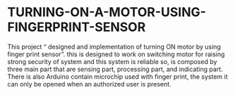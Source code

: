 # TURNING-ON-A-MOTOR-USING-FINGERPRINT-SENSOR
This project “ designed and implementation of turning ON motor by using finger print sensor”. this is designed to work on switching motor for raising strong security of system and this system is reliable so, is composed by three main part that are sensing part, processing part, and indicating part. There is also Arduino contain microchip used with finger print, the system it can only be opened when an authorized user is present. 
